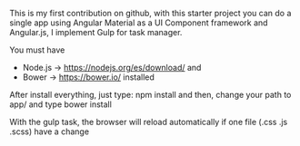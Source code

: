 This is my first contribution on github, with this starter project you can do a single app using Angular Material as a UI Component framework and Angular.js, 
I implement Gulp for task manager. 

You must have 
- Node.js -> https://nodejs.org/es/download/  and 
- Bower -> https://bower.io/ installed

After install everything, just type: 
npm install 
and then, change your path to app/ and type bower install

With the gulp task, the browser will reload automatically  if one file (.css .js .scss) have a change
